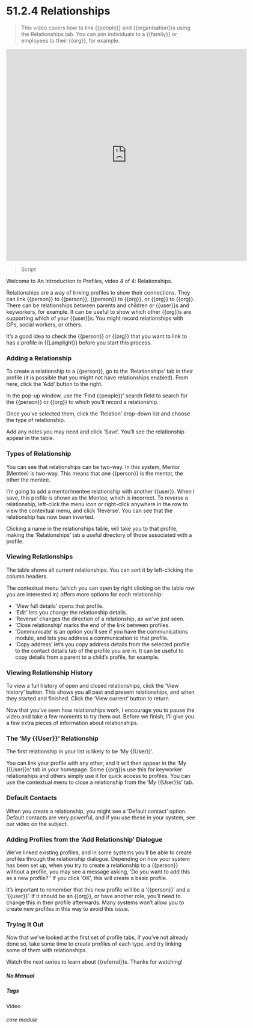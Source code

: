 # 51.2.4 Relationships

> This video covers how to link {{people}} and {{organisation}}s using the Relationships tab. You can join individuals to a {{family}} or employees to their {{org}}, for example.

<iframe width="640" height="564" src="https://player.vimeo.com/video/279238968" frameborder="0" allowFullScreen mozallowfullscreen webkitAllowFullScreen></iframe>

> Script

Welcome to An Introduction to Profiles, video 4 of 4: Relationships.

Relationships are a way of linking profiles to show their connections. They can link {{person}} to {{person}}, {{person}} to {{org}}, or {{org}} to {{org}}. There can be relationships between parents and children or {{user}}s and keyworkers, for example. It can be useful to show which other {{org}}s are supporting which of your {{user}}s. You might record relationships with GPs, social workers, or others.

It’s a good idea to check the {{person}} or {{org}} that you want to link to has a profile in {{Lamplight}} before you start this process.

### Adding a Relationship

To create a relationship to a {{person}}, go to the ‘Relationships’ tab in their profile (it is possible that you might not have relationships enabled). From here, click the ‘Add’ button to the right.

In the pop-up window, use the ‘Find {{people}}’ search field to search for the {{person}} or {{org}} to which you’ll record a relationship.

Once you’ve selected them, click the ‘Relation’ drop-down list and choose the type of relationship.

Add any notes you may need and click ‘Save’. You’ll see the relationship appear in the table.

### Types of Relationship

You can see that relationships can be two-way. In this system, Mentor (Mentee) is two-way. This means that one {{person}} is the mentor, the other the mentee.

I’m going to add a mentor/mentee relationship with another {{user}}. When I save, this profile is shown as the Mentee, which is incorrect. To reverse a relationship, left-click the menu icon or right-click anywhere in the row to view the contextual menu, and click ‘Reverse’. You can see that the relationship has now been inverted.

Clicking a name in the relationships table, will take you to that profile, making the ‘Relationships’ tab a useful directory of those associated with a profile.

### Viewing Relationships

The table shows all current relationships. You can sort it by left-clicking the column headers.

The contextual menu (which you can open by right clicking on the table row you are interested in) offers more options for each relationship:
- ‘View full details’ opens that profile.
- ‘Edit’ lets you change the relationship details.
- ‘Reverse’ changes the direction of a relationship, as we’ve just seen.
- ‘Close relationship’ marks the end of the link between profiles.
- ‘Communicate’ is an option you’ll see if you have the communications module, and lets you address a communication to that profile.
- ‘Copy address’ let’s you copy address details from the selected profile to the contact details tab of the profile you are in. It can be useful to copy details from a parent to a child’s profile, for example.

### Viewing Relationship History

To view a full history of open and closed relationships, click the ‘View history’ button. This shows you all past and present relationships, and when they started and finished. Click the ‘View current’ button to return.

Now that you’ve seen how relationships work, I encourage you to pause the video and take a few moments to try them out.
Before we finish, I’ll give you a few extra pieces of information about relationships.

### The ‘My {{User}}’ Relationship

The first relationship in your list is likely to be ‘My {{User}}’.

You can link your profile with any other, and it will then appear in the ‘My {{User}}s’ tab in your homepage. Some {{org}}s use this for keyworker relationships and others simply use it for quick access to profiles. You can use the contextual menu to close a relationship from the ‘My {{User}}s’ tab.

### Default Contacts

When you create a relationship, you might see a ‘Default contact’ option. Default contacts are very powerful, and if you use these in your system, see our video on the subject.

### Adding Profiles from the ‘Add Relationship’ Dialogue

We’ve linked existing profiles, and in some systems you’ll be able to create profiles through the relationship dialogue. Depending on how your system has been set up, when you try to create a relationship to a {{person}} without a profile, you may see a message asking, ‘Do you want to add this as a new profile?’’ If you click ‘OK’, this will create a basic profile.

It’s important to remember that this new profile will be a ‘{{person}}’ and a ‘{{user}}’. If it should be an {{org}}, or have another role, you’ll need to change this in their profile afterwards. Many systems won’t allow you to create new profiles in this way to avoid this issue.

### Trying It Out

Now that we’ve looked at the first set of profile tabs, if you’ve not already done so, take some time to create profiles of each type, and try linking some of them with relationships.

Watch the next series to learn about {{referral}}s. Thanks for watching!


##### No Manual

##### Tags
Video

###### core module
